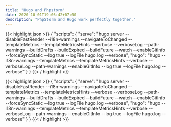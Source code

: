 ```yaml
---
title: "Hugo and Phpstorm"
date: 2020-10-01T19:05:42+07:00
description: "PhpStorm and Hugo work perfectly together."
---
```



{{< highlight json >}}
{
  "scripts": {
    "serve": "hugo server --disableFastRender --i18n-warnings --navigateToChanged  --templateMetrics --templateMetricsHints --verbose --verboseLog --path-warnings --buildDrafts --buildExpired --buildFuture --watch --enableGitInfo --forceSyncStatic --log true --logFile hugo.log --verbose",
    "hugo": "hugo --i18n-warnings --templateMetrics --templateMetricsHints --verbose --verboseLog --path-warnings --enableGitInfo --log true --logFile hugo.log --verbose"
  }
}
{{< / highlight >}}

{{< highlight json >}}
{
  "scripts": {
    "serve": "hugo server --disableFastRender --i18n-warnings --navigateToChanged  --templateMetrics --templateMetricsHints --verbose --verboseLog --path-warnings --buildDrafts --buildExpired --buildFuture --watch --enableGitInfo --forceSyncStatic --log true --logFile hugo.log --verbose",
    "hugo": "hugo --i18n-warnings --templateMetrics --templateMetricsHints --verbose --verboseLog --path-warnings --enableGitInfo --log true --logFile hugo.log --verbose"
  }
}
{{< / highlight >}}
